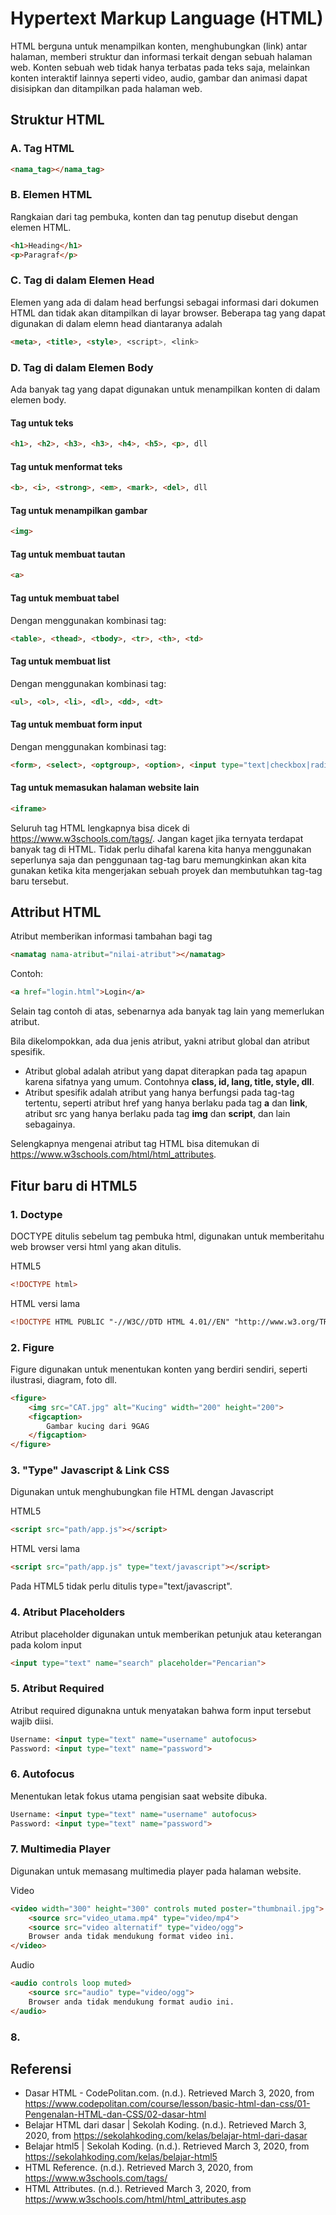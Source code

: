 # Hypertext Markup Language (HTML)

HTML berguna untuk menampilkan konten, menghubungkan (link) antar halaman, memberi struktur dan informasi terkait dengan sebuah halaman web. Konten sebuah web tidak hanya terbatas pada teks saja, melainkan konten interaktif lainnya seperti video, audio, gambar dan animasi dapat disisipkan dan ditampilkan pada halaman web.

## Struktur HTML

### A. Tag HTML
```html
<nama_tag></nama_tag>
```

### B. Elemen HTML
Rangkaian dari tag pembuka, konten dan tag penutup disebut dengan elemen HTML.

```html
<h1>Heading</h1>
<p>Paragraf</p>
```

### C. Tag di dalam Elemen Head
Elemen yang ada di dalam head berfungsi sebagai informasi dari dokumen HTML dan tidak akan ditampilkan di layar browser. Beberapa tag yang dapat digunakan di dalam elemn head diantaranya adalah
```html 
<meta>, <title>, <style>, <script>, <link>
```

### D. Tag di dalam Elemen Body
Ada banyak tag yang dapat digunakan untuk menampilkan konten di dalam elemen body.

#### Tag untuk teks 
```html
<h1>, <h2>, <h3>, <h3>, <h4>, <h5>, <p>, dll
```

#### Tag untuk menformat teks
```html
<b>, <i>, <strong>, <em>, <mark>, <del>, dll
```

#### Tag untuk menampilkan gambar
```html
<img>
```

#### Tag untuk membuat tautan
```html
<a>
```

#### Tag untuk membuat tabel
Dengan menggunakan kombinasi tag:
```html
<table>, <thead>, <tbody>, <tr>, <th>, <td>
```

#### Tag untuk membuat list
Dengan menggunakan kombinasi tag:
```html
<ul>, <ol>, <li>, <dl>, <dd>, <dt>
```

#### Tag untuk membuat form input
Dengan menggunakan kombinasi tag:
```html
<form>, <select>, <optgroup>, <option>, <input type="text|checkbox|radio">, <textarea>
```

#### Tag untuk memasukan halaman website lain
```html
<iframe>
```

Seluruh tag HTML lengkapnya bisa dicek di https://www.w3schools.com/tags/. Jangan kaget jika ternyata terdapat banyak tag di HTML. Tidak perlu dihafal karena kita hanya menggunakan seperlunya saja dan penggunaan tag-tag baru memungkinkan akan kita gunakan ketika kita mengerjakan sebuah proyek dan membutuhkan tag-tag baru tersebut.

## Attribut HTML
Atribut memberikan informasi tambahan bagi tag
```html
<namatag nama-atribut="nilai-atribut"></namatag>
```
Contoh:
```html
<a href="login.html">Login</a>
```

Selain tag contoh di atas, sebenarnya ada banyak tag lain yang memerlukan atribut. 

Bila dikelompokkan, ada dua jenis atribut, yakni atribut global dan atribut spesifik. 
- Atribut global adalah atribut yang dapat diterapkan pada tag apapun karena sifatnya yang umum. Contohnya <strong>class, id, lang, title, style, dll</strong>. 
- Atribut spesifik adalah atribut yang hanya berfungsi pada tag-tag tertentu, seperti atribut href yang hanya berlaku pada tag <strong>a</strong> dan <strong>link</strong>, atribut src yang hanya berlaku pada tag <strong>img</strong> dan <strong>script</strong>, dan lain sebagainya.

Selengkapnya mengenai atribut tag HTML bisa ditemukan di https://www.w3schools.com/html/html_attributes.

## Fitur baru di HTML5

### 1. Doctype
DOCTYPE ditulis sebelum tag pembuka html, digunakan untuk memberitahu web browser versi html yang akan ditulis.

HTML5
```html
<!DOCTYPE html>
```

HTML versi lama
```html
<!DOCTYPE HTML PUBLIC "-//W3C//DTD HTML 4.01//EN" "http://www.w3.org/TR/html4/strict.dtd">
```

### 2. Figure
Figure digunakan untuk menentukan konten yang berdiri sendiri, seperti ilustrasi, diagram, foto dll.

```html
<figure>
    <img src="CAT.jpg" alt="Kucing" width="200" height="200">
    <figcaption>
        Gambar kucing dari 9GAG
    </figcaption>
</figure>
```

### 3. "Type" Javascript & Link CSS
Digunakan untuk menghubungkan file HTML dengan Javascript

HTML5
```html
<script src="path/app.js"></script>
```
HTML versi lama
```html
<script src="path/app.js" type="text/javascript"></script>
```

Pada HTML5 tidak perlu ditulis type="text/javascript".

### 4. Atribut Placeholders
Atribut placeholder digunakan untuk memberikan petunjuk atau keterangan pada kolom input
```html
<input type="text" name="search" placeholder="Pencarian">
```

### 5. Atribut Required 
Atribut required digunakna untuk menyatakan bahwa form input tersebut wajib diisi.
```html
Username: <input type="text" name="username" autofocus>
Password: <input type="text" name="password">
```

### 6. Autofocus
Menentukan letak fokus utama pengisian saat website dibuka.
```html
Username: <input type="text" name="username" autofocus>
Password: <input type="text" name="password">
```

### 7. Multimedia Player
Digunakan untuk memasang multimedia player pada halaman website.

Video
```html
<video width="300" height="300" controls muted poster="thumbnail.jpg">
    <source src="video_utama.mp4" type="video/mp4">
    <source src="video alternatif" type="video/ogg">
    Browser anda tidak mendukung format video ini.
</video>
```

Audio
```html
<audio controls loop muted>
    <source src="audio" type="video/ogg">
    Browser anda tidak mendukung format audio ini.
</audio>
```

### 8. 


## Referensi
- Dasar HTML - CodePolitan.com. (n.d.). Retrieved March 3, 2020, from https://www.codepolitan.com/course/lesson/basic-html-dan-css/01-Pengenalan-HTML-dan-CSS/02-dasar-html
- Belajar HTML dari dasar | Sekolah Koding. (n.d.). Retrieved March 3, 2020, from https://sekolahkoding.com/kelas/belajar-html-dari-dasar
- Belajar html5 | Sekolah Koding. (n.d.). Retrieved March 3, 2020, from https://sekolahkoding.com/kelas/belajar-html5
- HTML Reference. (n.d.). Retrieved March 3, 2020, from https://www.w3schools.com/tags/
- HTML Attributes. (n.d.). Retrieved March 3, 2020, from https://www.w3schools.com/html/html_attributes.asp